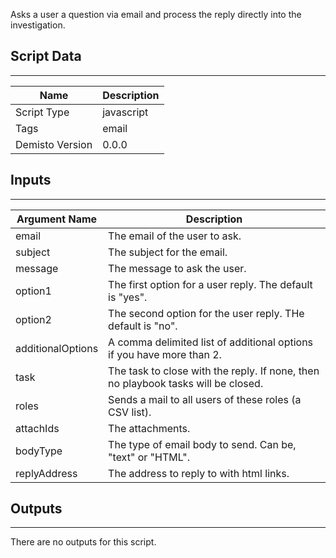 Asks a user a question via email and process the reply directly into the investigation.

## Script Data
---

| **Name** | **Description** |
| --- | --- |
| Script Type | javascript |
| Tags | email |
| Demisto Version | 0.0.0 |

## Inputs
---

| **Argument Name** | **Description** |
| --- | --- |
| email | The email of the user to ask. |
| subject | The subject for the email. |
| message | The message to ask the user. |
| option1 | The first option for a user reply. The default is "yes". |
| option2 | The second option for the user reply. THe default is "no". |
| additionalOptions | A comma delimited list of additional options if you have more than 2. |
| task | The task to close with the reply. If none, then no playbook tasks will be closed. |
| roles | Sends a mail to all users of these roles (a CSV list). |
| attachIds | The attachments. |
| bodyType | The type of email body to send. Can be, "text" or "HTML". |
| replyAddress | The address to reply to with html links. |

## Outputs
---
There are no outputs for this script.

